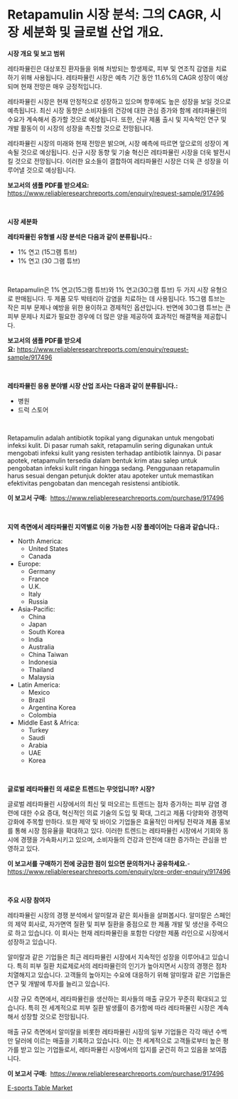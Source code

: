 <p><h1>Retapamulin 시장 분석: 그의 CAGR, 시장 세분화 및 글로벌 산업 개요.</h1></p><p><strong>시장 개요 및 보고 범위</strong></p>
<p><p>레타파뮬린은 대상포진 환자들을 위해 처방되는 항생제로, 피부 및 연조직 감염을 치료하기 위해 사용됩니다. 레타파뮬린 시장은 예측 기간 동안 11.6%의 CAGR 성장이 예상되며 현재 전망은 매우 긍정적입니다. </p><p>레타파뮬린 시장은 현재 안정적으로 성장하고 있으며 향후에도 높은 성장을 보일 것으로 예측됩니다. 최신 시장 동향은 소비자들의 건강에 대한 관심 증가와 함께 레타파뮬린의 수요가 계속해서 증가할 것으로 예상됩니다. 또한, 신규 제품 출시 및 지속적인 연구 및 개발 활동이 이 시장의 성장을 촉진할 것으로 전망됩니다.</p><p>레타파뮬린 시장의 미래와 현재 전망은 밝으며, 시장 예측에 따르면 앞으로의 성장이 계속될 것으로 예상됩니다. 신규 시장 동향 및 기술 혁신은 레타파뮬린 시장을 더욱 발전시킬 것으로 전망됩니다. 이러한 요소들이 결합하여 레타파뮬린 시장은 더욱 큰 성장을 이루어낼 것으로 예상됩니다.</p></p>
<p><strong>보고서의 샘플 PDF를 받으세요:</strong> <a href="https://www.reliableresearchreports.com/enquiry/request-sample/917496">https://www.reliableresearchreports.com/enquiry/request-sample/917496</a></p>
<p>&nbsp;</p>
<p><strong>시장 세분화</strong></p>
<p><strong>레타파뮬린 유형별 시장 분석은 다음과 같이 분류됩니다.:</strong></p>
<p><ul><li>1% 연고 (15그램 튜브)</li><li>1% 연고 (30 그램 튜브)</li></ul></p>
<p>&nbsp;</p>
<p><p>Retapamulin은 1% 연고(15그램 튜브)와 1% 연고(30그램 튜브) 두 가지 시장 유형으로 판매됩니다. 두 제품 모두 박테리아 감염을 치료하는 데 사용됩니다. 15그램 튜브는 작은 피부 문제나 예방을 위한 용이하고 경제적인 옵션입니다. 반면에 30그램 튜브는 큰 피부 문제나 치료가 필요한 경우에 더 많은 양을 제공하여 효과적인 해결책을 제공합니다.</p></p>
<p><strong>보고서의 샘플 PDF를 받으세요:</strong>&nbsp;<a href="https://www.reliableresearchreports.com/enquiry/request-sample/917496">https://www.reliableresearchreports.com/enquiry/request-sample/917496</a></p>
<p>&nbsp;</p>
<p><strong> 레타파뮬린 응용 분야별 시장 산업 조사는 다음과 같이 분류됩니다.:</strong></p>
<p><ul><li>병원</li><li>드럭 스토어</li></ul></p>
<p>&nbsp;</p>
<p><p>Retapamulin adalah antibiotik topikal yang digunakan untuk mengobati infeksi kulit. Di pasar rumah sakit, retapamulin sering digunakan untuk mengobati infeksi kulit yang resisten terhadap antibiotik lainnya. Di pasar apotek, retapamulin tersedia dalam bentuk krim atau salep untuk pengobatan infeksi kulit ringan hingga sedang. Penggunaan retapamulin harus sesuai dengan petunjuk dokter atau apoteker untuk memastikan efektivitas pengobatan dan mencegah resistensi antibiotik.</p></p>
<p><strong>이 보고서 구매:</strong>&nbsp; <a href="https://www.reliableresearchreports.com/purchase/917496">https://www.reliableresearchreports.com/purchase/917496</a></p>
<p>&nbsp;</p>
<p><strong>지역 측면에서 레타파뮬린 지역별로 이용 가능한 시장 플레이어는 다음과 같습니다.:</strong></p>
<p><ul>
    <li>
        North America:
        <ul>
            <li>United States</li>
            <li>Canada</li>
        </ul>
    </li>
    <li>
        Europe:
        <ul>
            <li>Germany</li>
            <li>France</li>
            <li>U.K.</li>
            <li>Italy</li>
            <li>Russia</li>
        </ul>
    </li>
    <li>
        Asia-Pacific:
        <ul>
            <li>China</li>
            <li>Japan</li>
            <li>South Korea</li>
            <li>India</li>
            <li>Australia</li>
            <li>China Taiwan</li>
            <li>Indonesia</li>
            <li>Thailand</li>
            <li>Malaysia</li>
        </ul>
    </li>
    <li>
        Latin America:
        <ul>
            <li>Mexico</li>
            <li>Brazil</li>
            <li>Argentina Korea</li>
            <li>Colombia</li>
        </ul>
    </li>
    <li>
        Middle East & Africa:
        <ul>
            <li>Turkey</li>
            <li>Saudi</li>
            <li>Arabia</li>
            <li>UAE</li>
            <li>Korea</li>
        </ul>
    </li>
    </ul></p>
<p>&nbsp;</p>
<p><strong>글로벌 레타파뮬린 의 새로운 트렌드는 무엇입니까? 시장?</strong></p>
<p><p>글로벌 레타파뮬린 시장에서의 최신 및 떠오르는 트렌드는 점차 증가하는 피부 감염 경련에 대한 수요 증대, 혁신적인 의료 기술의 도입 및 확대, 그리고 제품 다양화와 경쟁력 강화에 주목할 만하다. 또한 제약 및 바이오 기업들은 효율적인 마케팅 전략과 제품 홍보를 통해 시장 점유율을 확대하고 있다. 이러한 트렌드는 레타파뮬린 시장에서 기회와 동시에 경쟁을 가속화시키고 있으며, 소비자들의 건강과 안전에 대한 증가하는 관심을 반영하고 있다.</p></p>
<p><strong>이 보고서를 구매하기 전에 궁금한 점이 있으면 문의하거나 공유하세요.</strong>- <a href="https://www.reliableresearchreports.com/enquiry/pre-order-enquiry/917496">https://www.reliableresearchreports.com/enquiry/pre-order-enquiry/917496</a></p>
<p>&nbsp;</p>
<p><strong>주요 시장 참여자</strong></p>
<p><p>레타파뮬린 시장의 경쟁 분석에서 알미랄과 같은 회사들을 살펴봅시다. 알미랄은 스페인의 제약 회사로, 자가면역 질환 및 피부 질환을 중점으로 한 제품 개발 및 생산을 주력으로 하고 있습니다. 이 회사는 현재 레타파뮬린을 포함한 다양한 제품 라인으로 시장에서 성장하고 있습니다.</p><p>알미랄과 같은 기업들은 최근 레타파뮬린 시장에서 지속적인 성장을 이루어내고 있습니다. 특히 피부 질환 치료제로서의 레타파뮬린의 인기가 높아지면서 시장의 경쟁은 점차 치열해지고 있습니다. 고객들의 높아지는 수요에 대응하기 위해 알미랄과 같은 기업들은 연구 및 개발에 투자를 늘리고 있습니다.</p><p>시장 규모 측면에서, 레타파뮬린을 생산하는 회사들의 매출 규모가 꾸준히 확대되고 있습니다. 특히 전 세계적으로 피부 질환 발생률이 증가함에 따라 레타파뮬린 시장은 계속해서 성장할 것으로 전망됩니다.</p><p>매출 규모 측면에서 알미랄을 비롯한 레타파뮬린 시장의 일부 기업들은 각각 매년 수백만 달러에 이르는 매출을 기록하고 있습니다. 이는 전 세계적으로 고객들로부터 높은 평가를 받고 있는 기업들로서, 레타파뮬린 시장에서의 입지를 굳건히 하고 있음을 보여줍니다.</p></p>
<p><strong>이 보고서 구매:</strong>&nbsp;&nbsp;<a href="https://www.reliableresearchreports.com/purchase/917496">https://www.reliableresearchreports.com/purchase/917496</a></p>
<p><p><a href="https://github.com/RickHolmes3/Market-Research-Report-List-3/blob/main/e-sports-table-market.md">E-sports Table Market</a></p></p>
